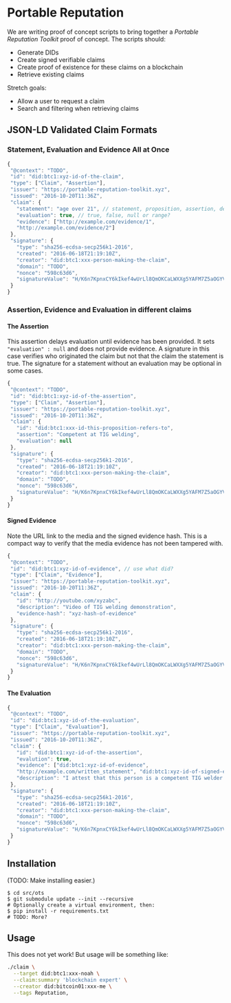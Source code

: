 # Portable Reputation
We are writing proof of concept scripts to bring together a _Portable
Reputation Toolkit_ proof of concept.  The scripts should:

- Generate DIDs
- Create signed verifiable claims
- Create proof of existence for these claims on a blockchain
- Retrieve existing claims

Stretch goals:

- Allow a user to request a claim
- Search and filtering when retrieving claims

## JSON-LD Validated Claim Formats

### Statement, Evaluation and Evidence All at Once

 ```js
 {
  "@context": "TODO",
  "id": "did:btc1:xyz-id-of-the-claim",
  "type": ["Claim", "Assertion"],
  "issuer": "https://portable-reputation-toolkit.xyz",
  "issued": "2016-10-20T11:36Z",
  "claim": {
    "statement": "age over 21", // statement, proposition, assertion, description?
    "evaluation": true, // true, false, null or range?
    "evidence": ["http://example.com/evidence/1",
    "http://example.com/evidence/2"]
  },
  "signature": {
    "type": "sha256-ecdsa-secp256k1-2016",
    "created": "2016-06-18T21:19:10Z",
    "creator": "did:btc1:xxx-person-making-the-claim",
    "domain": "TODO",
    "nonce": "598c63d6",
    "signatureValue": "H/K6n7KpnxCY6kIkef4wUrLl8QmOKCaLWXXg5YAFM7Z5aOGYVLB0OPxXopnMIsjYqO9WNa5O+JxZT9bxRO6siTc="
  }
}
```

### Assertion, Evidence and Evaluation in different claims

#### The Assertion

This assertion delays evaluation until evidence has been provided. It sets `"evaluation" : null` and does not provide evidence. A signature in this case verifies who originated the claim but not that the claim the statement is true. The signature for a statement without an evaluation may be optional in some cases.

```js
{
 "@context": "TODO",
 "id": "did:btc1:xyz-id-of-the-assertion",
 "type": ["Claim", "Assertion"],
 "issuer": "https://portable-reputation-toolkit.xyz",
 "issued": "2016-10-20T11:36Z",
 "claim": {
   "id": "did:btc1:xxx-id-this-proposition-refers-to",
   "assertion": "Competent at TIG welding",
   "evaluation": null
 },
 "signature": {
   "type": "sha256-ecdsa-secp256k1-2016",
   "created": "2016-06-18T21:19:10Z",
   "creator": "did:btc1:xxx-person-making-the-claim",
   "domain": "TODO",
   "nonce": "598c63d6",
   "signatureValue": "H/K6n7KpnxCY6kIkef4wUrLl8QmOKCaLWXXg5YAFM7Z5aOGYVLB0OPxXopnMIsjYqO9WNa5O+JxZT9bxRO6siTc="
 }
}
```

#### Signed Evidence

Note the URL link to the media and the signed evidence hash. This is a compact way to verify that the media evidence has not been tampered with.

```js
{
 "@context": "TODO",
 "id": "did:btc1:xyz-id-of-evidence", // use what did?
 "type": ["Claim", "Evidence"],
 "issuer": "https://portable-reputation-toolkit.xyz",
 "issued": "2016-10-20T11:36Z",
 "claim": {
   "id": "http://youtube.com/xyzabc",
   "description": "Video of TIG welding demonstration",
   "evidence-hash": "xyz-hash-of-evidence"
 },
 "signature": {
   "type": "sha256-ecdsa-secp256k1-2016",
   "created": "2016-06-18T21:19:10Z",
   "creator": "did:btc1:xxx-person-making-the-claim",
   "domain": "TODO",
   "nonce": "598c63d6",
   "signatureValue": "H/K6n7KpnxCY6kIkef4wUrLl8QmOKCaLWXXg5YAFM7Z5aOGYVLB0OPxXopnMIsjYqO9WNa5O+JxZT9bxRO6siTc="
 }
}
```

#### The Evaluation

```js
{
 "@context": "TODO",
 "id": "did:btc1:xyz-id-of-the-evaluation",
 "type": ["Claim", "Evaluation"],
 "issuer": "https://portable-reputation-toolkit.xyz",
 "issued": "2016-10-20T11:36Z",
 "claim": {
   "id": "did:btc1:xyz-id-of-the-assertion",
   "evalution": true,
   "evidence": ["did:btc1:xyz-id-of-evidence",
   "http://example.com/written_statement", "did:btc1:xyz-id-of-signed-evidence"],
   "description": "I attest that this person is a competent TIG welder based on my review of the video and their written statement."
 },
 "signature": {
   "type": "sha256-ecdsa-secp256k1-2016",
   "created": "2016-06-18T21:19:10Z",
   "creator": "did:btc1:xxx-person-making-the-claim",
   "domain": "TODO",
   "nonce": "598c63d6",
   "signatureValue": "H/K6n7KpnxCY6kIkef4wUrLl8QmOKCaLWXXg5YAFM7Z5aOGYVLB0OPxXopnMIsjYqO9WNa5O+JxZT9bxRO6siTc="
 }
}
```

## Installation

(TODO: Make installing easier.)

```
$ cd src/ots
$ git submodule update --init --recursive
# Optionally create a virtual environment, then:
$ pip install -r requirements.txt
# TODO: More?
```

## Usage

This does not yet work! But usage will be something like:

```sh
./claim \
  --target did:btc1:xxx-noah \
  --claim:summary 'blockchain expert' \
  --creator did:bitcoin01:xxx-me \
  --tags Reputation,
 ```
